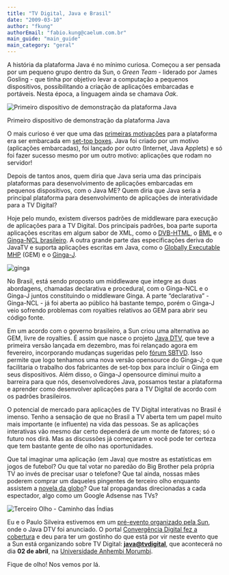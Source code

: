 ```yaml
---
title: "TV Digital, Java e Brasil"
date: "2009-03-10"
author: "fkung"
authorEmail: "fabio.kung@caelum.com.br"
main_guide: "main_guide"
main_category: "geral"
---
```


A história da plataforma Java é no mínimo curiosa. Começou a ser pensada por um pequeno grupo dentro da Sun, o _Green Team_ - liderado por James Gosling - que tinha por objetivo levar a computação a pequenos dispositivos, possibilitando a criação de aplicações embarcadas e portáveis. Nesta época, a linguagem ainda se chamava _Oak_.

![Primeiro dispositivo de demonstração da plataforma Java](https://blog.caelum.com.br/wp-content/uploads/2009/03/star7.jpg "star7")

Primeiro dispositivo de demonstração da plataforma Java

O mais curioso é ver que uma das [primeiras motivações](http://java.sun.com/features/1998/05/birthday.html) para a plataforma era ser embarcada em [set-top boxes](http://pt.wikipedia.org/wiki/Set-top_box). Java foi criado por um motivo (aplicações embarcadas), foi lançado por outro (Internet, Java Applets) e só foi fazer sucesso mesmo por um outro motivo: aplicações que rodam no servidor!

Depois de tantos anos, quem diria que Java seria uma das principais plataformas para desenvolvimento de aplicações embarcadas em pequenos dispositivos, com o Java ME? Quem diria que Java seria a principal plataforma para desenvolvimento de aplicações de interatividade para a TV Digital?

Hoje pelo mundo, existem diversos padrões de middleware para execução de aplicações para a TV Digital. Dos principais padrões, boa parte suporta aplicações escritas em algum sabor de XML, como o [DVB-HTML](http://en.wikipedia.org/wiki/DVB-HTML), o [BML](http://en.wikipedia.org/wiki/Broadcast_Markup_Language) e o [Ginga-NCL brasileiro](http://www.gingancl.org.br/). A outra grande parte das especificações deriva do JavaTV e suporta aplicações escritas em Java, como o [Globally Executable MHP](http://www.mhp.org/) (GEM) e o [Ginga-J](http://ginga.org.br/).

![ginga](https://blog.caelum.com.br/wp-content/uploads/2009/03/ginga.png "ginga")

No Brasil, está sendo proposto um middleware que integre as duas abordagens, chamadas declarativa e procedural, com o Ginga-NCL e o Ginga-J juntos constituindo o middleware Ginga. A parte “declarativa” - Ginga-NCL - já foi aberta ao público há bastante tempo, porém o Ginga-J veio sofrendo problemas com royalties relativos ao GEM para abrir seu código fonte.

Em um acordo com o governo brasileiro, a Sun criou uma alternativa ao GEM, livre de royalties. É assim que nasce o projeto [Java DTV](http://www.robglidden.com/2009/01/royalty-free-java-dtv/), que teve a primeira versão lançada em dezembro, mas foi relançado agora em fevereiro, incorporando mudanças sugeridas pelo [fórum SBTVD](http://www.forumsbtvd.org.br/). Isso permite que logo tenhamos uma nova versão opensource do Ginga-J; o que facilitaria o trabalho dos fabricantes de set-top box para incluir o Ginga em seus dispositivos. Além disso, o Ginga-J opensource diminui muito a barreira para que nós, desenvolvedores Java, possamos testar a plataforma e aprender como desenvolver aplicações para a TV Digital de acordo com os padrões brasileiros.

O potencial de mercado para aplicações de TV Digital interativas no Brasil é imenso. Tenho a sensação de que no Brasil a TV aberta tem um papel muito mais importante (e influente) na vida das pessoas. Se as aplicações interativas vão mesmo dar certo dependerá de um monte de fatores; só o futuro nos dirá. Mas as discussões já começaram e você pode ter certeza que tem bastante gente de olho nas oportunidades.

Que tal imaginar uma aplicação (em Java) que mostre as estatísticas em jogos de futebol? Ou que tal votar no paredão do Big Brother pela própria TV ao invés de precisar usar o telefone? Que tal ainda, nossas mães poderem comprar um daqueles pingentes de terceiro olho enquanto assistem a [novela da globo](http://caminhodasindias.globo.com/)? Que tal propagandas direcionadas a cada espectador, algo como um Google Adsense nas TVs?

![Terceiro Olho - Caminho das Índias](https://blog.caelum.com.br/wp-content/uploads/2009/03/terceiroolho-150x150.jpg "Terceiro Olho - Caminho das Índias")

Eu e o Paulo Silveira estivemos em um [pré-evento organizado pela Sun](http://blogs.sun.com/tvdigital/entry/the_dawn_of_a_new), onde o Java DTV foi anunciado. O portal [Convergência Digital fez a cobertura](http://www.convergenciadigital.com.br/cgi/cgilua.exe/sys/start.htm?infoid=17956&sid=8) e deu para ter um gostinho do que está por vir neste evento que a Sun está organizando sobre TV Digital: [**java@tvdigital**](http://blogs.sun.com/tvdigital/entry/the_dawn_of_a_new), que acontecerá no dia **02 de abril**, na [Universidade Anhembi Morumbi](http://portal.anhembi.br/publique/cgi/cgilua.exe/sys/start.htm?sid=95).

Fique de olho! Nos vemos por lá.
